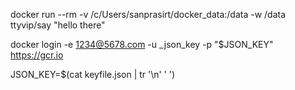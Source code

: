 docker run --rm -v /c/Users/sanprasirt/docker_data:/data -w /data ttyvip/say "hello there"

docker login -e 1234@5678.com -u _json_key -p "$JSON_KEY" https://gcr.io

JSON_KEY=$(cat keyfile.json | tr '\n' ' ')

